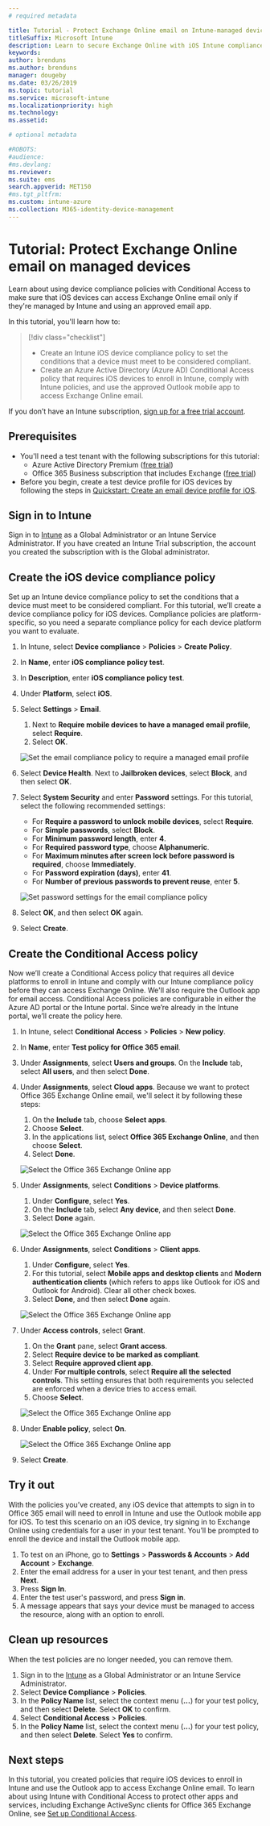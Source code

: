 ```yaml
---
# required metadata

title: Tutorial - Protect Exchange Online email on Intune-managed devices
titleSuffix: Microsoft Intune
description: Learn to secure Exchange Online with iOS Intune compliance policies and Azure AD Conditional Access to require managed devices and the Outlook app.
keywords:
author: brenduns
ms.author: brenduns
manager: dougeby
ms.date: 03/26/2019
ms.topic: tutorial
ms.service: microsoft-intune
ms.localizationpriority: high
ms.technology:
ms.assetid: 

# optional metadata

#ROBOTS:
#audience:
#ms.devlang:
ms.reviewer:
ms.suite: ems
search.appverid: MET150
#ms.tgt_pltfrm:
ms.custom: intune-azure
ms.collection: M365-identity-device-management
---
```


# Tutorial: Protect Exchange Online email on managed devices
Learn about using device compliance policies with Conditional Access to make sure that iOS devices can access Exchange Online email only if they're managed by Intune and using an approved email app. 

In this tutorial, you'll learn how to: 
> [!div class="checklist"]
> * Create an Intune iOS device compliance policy to set the conditions that a device must meet to be considered compliant.
> * Create an Azure Active Directory (Azure AD) Conditional Access policy that requires iOS devices to enroll in Intune, comply with Intune policies, and use the approved Outlook mobile app to access Exchange Online email.

If you don’t have an Intune subscription, [sign up for a free trial account](free-trial-sign-up.md).

## Prerequisites
  - You'll need a test tenant with the following subscriptions for this tutorial:
    - Azure Active Directory Premium ([free trial](https://azure.microsoft.com/free/?WT.mc_id=A261C142F))
    - Office 365 Business subscription that includes Exchange ([free trial](https://go.microsoft.com/fwlink/p/?LinkID=510938))
  - Before you begin, create a test device profile for iOS devices by following the steps in [Quickstart: Create an email device profile for iOS](quickstart-email-profile.md).

## Sign in to Intune

Sign in to [Intune](https://aka.ms/intuneportal) as a Global Administrator or an Intune Service Administrator. If you have created an Intune Trial subscription, the account you created the subscription with is the Global administrator.

## Create the iOS device compliance policy
Set up an Intune device compliance policy to set the conditions that a device must meet to be considered compliant. For this tutorial, we’ll create a device compliance policy for iOS devices. Compliance policies are platform-specific, so you need a separate compliance policy for each device platform you want to evaluate.

1. In Intune, select **Device compliance** > **Policies** > **Create Policy**.
2. In **Name**, enter **iOS compliance policy test**. 
3. In **Description**, enter **iOS compliance policy test**.
4. Under **Platform**, select **iOS**. 
5. Select **Settings** > **Email**. 
     
    1.  Next to **Require mobile devices to have a managed email profile**, select **Require**.
    2. Select **OK**.

    ![Set the email compliance policy to require a managed email profile](media/tutorial-protect-email-on-enrolled-devices/ios-compliance-policy-email.png)
    
6. Select **Device Health**. Next to **Jailbroken devices**, select **Block**, and then select **OK**.
7. Select **System Security** and enter **Password** settings. For this tutorial, select the following recommended settings:
     
    - For **Require a password to unlock mobile devices**, select **Require**.
    - For **Simple passwords**, select **Block**.
    - For **Minimum password length**, enter **4**.
    - For **Required password type**, choose **Alphanumeric**.
    - For **Maximum minutes after screen lock before password is required**, choose **Immediately**.
    - For **Password expiration (days)**, enter **41**.
    - For **Number of previous passwords to prevent reuse**, enter **5**.
 
    ![Set password settings for the email compliance policy](media/tutorial-protect-email-on-enrolled-devices/ios-compliance-policy-system-security.png)

8. Select **OK**, and then select **OK** again.
9. Select **Create**.

## Create the Conditional Access policy
Now we’ll create a Conditional Access policy that requires all device platforms to enroll in Intune and comply with our Intune compliance policy before they can access Exchange Online. We'll also require the Outlook app for email access. Conditional Access policies are configurable in either the Azure AD portal or the Intune portal. Since we’re already in the Intune portal, we’ll create the policy here.
1. In Intune, select **Conditional Access** > **Policies** > **New policy**.
1.  In **Name**, enter **Test policy for Office 365 email**. 
3. Under **Assignments**, select **Users and groups**. On the **Include** tab, select **All users**, and then select **Done**.

4. Under **Assignments**, select **Cloud apps**. Because we want to protect Office 365 Exchange Online email, we'll select it by following these steps:
     
    1. On the **Include** tab, choose **Select apps**.
    2. Choose **Select**. 
    3. In the applications list, select **Office 365 Exchange Online**, and then choose **Select**. 
    4. Select **Done**.
  
    ![Select the Office 365 Exchange Online app](media/tutorial-protect-email-on-enrolled-devices/ios-ca-policy-cloud-apps.png)

5. Under **Assignments**, select **Conditions** > **Device platforms**.
     
    1. Under **Configure**, select **Yes**.
    2. On the **Include** tab, select **Any device**, and then select **Done**. 
    3. Select **Done** again.
   
    ![Select the Office 365 Exchange Online app](media/tutorial-protect-email-on-enrolled-devices/ios-ca-policy-cloud-device-platforms.png)

6. Under **Assignments**, select **Conditions** > **Client apps**.
     
    1. Under **Configure**, select **Yes**.
    2. For this tutorial, select **Mobile apps and desktop clients** and **Modern authentication clients** (which refers to apps like Outlook for iOS and Outlook for Android). Clear all other check boxes.
    3. Select **Done**, and then select **Done** again.
    
    ![Select the Office 365 Exchange Online app](media/tutorial-protect-email-on-enrolled-devices/ios-ca-policy-client-apps.png)

7. Under **Access controls**, select **Grant**. 
     
    1. On the **Grant** pane, select **Grant access**.
    2. Select **Require device to be marked as compliant**. 
    3. Select **Require approved client app**.
    4. Under **For multiple controls**, select **Require all the selected controls**. This setting ensures that both requirements you selected are enforced when a device tries to access email.
    5. Choose **Select**.
     
    ![Select the Office 365 Exchange Online app](media/tutorial-protect-email-on-enrolled-devices/ios-ca-policy-grant-access.png)

8. Under **Enable policy**, select **On**.
     
    ![Select the Office 365 Exchange Online app](media/tutorial-protect-email-on-enrolled-devices/ios-ca-policy-enable-policy.png)

9. Select **Create**.

## Try it out
With the policies you’ve created, any iOS device that attempts to sign in to Office 365 email will need to enroll in Intune and use the Outlook mobile app for iOS. To test this scenario on an iOS device, try signing in to Exchange Online using credentials for a user in your test tenant. You’ll be prompted to enroll the device and install the Outlook mobile app.
1. To test on an iPhone, go to **Settings** > **Passwords & Accounts** > **Add Account** > **Exchange**.
2. Enter the email address for a user in your test tenant, and then press **Next**.
3. Press **Sign In**.
4. Enter the test user's password, and press **Sign in**.
5. A message appears that says your device must be managed to access the resource, along with an option to enroll. 

## Clean up resources
When the test policies are no longer needed, you can remove them.
1. Sign in to the [Intune](https://aka.ms/intuneportal) as a Global Administrator or an Intune Service Administrator.
2. Select **Device Compliance** > **Policies**.
3. In the **Policy Name** list, select the context menu (**...**) for your test policy, and then select **Delete**. Select **OK** to confirm.
4. Select **Conditional Access** > **Policies**.
5. In the **Policy Name** list, select the context menu (**...**) for your test policy, and then select **Delete**. Select **Yes** to confirm.

 ## Next steps 
In this tutorial, you created policies that require iOS devices to enroll in Intune and use the Outlook app to access Exchange Online email. To learn about using Intune with Conditional Access to protect other apps and services, including Exchange ActiveSync clients for Office 365 Exchange Online, see [Set up Conditional Access](conditional-access.md).
